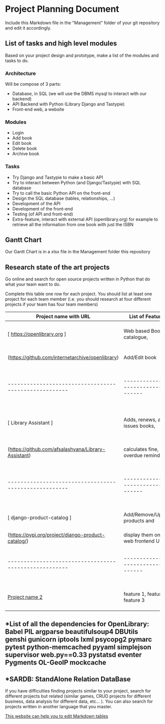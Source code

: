 # Project Planning Document

Include this Markdown file in the "Management" folder of your git repository and edit it accordingly.

## List of tasks and high level modules

Based on your project design and prototype, make a list of the modules and tasks to do.

### Architecture

Will be compose of 3 parts:
* Database, in SQL (we will use the DBMS mysql to interact with our backend)
* API Backend with Python (Library Django and Tastypie)
* Front-end web, a website


### Modules

* Login
* Add book
* Edit book
* Delete book
* Archive book

### Tasks

* Try Django and Tastypie to make a basic API
* Try to interact between Python (and Django/Tastypie) with SQL database
* Try to call the basic Python API on the front-end
* Design the SQL database (tables, relationships, ...)
* Development of the API
* Development of the front-end
* Testing (of API and front-end)
* Extra-feature, interact with external API (openlibrary.org) for example to retrieve all the information from one book with just the ISBN



## Gantt Chart

Our Gantt Chart is in a xlsx file in the Management folder this repository

## Research state of the art projects

Go online and search for open source projects written in Python that do what your team want to do.


Complete this table one row for each project. You should list at least one project for each team member (i.e. you should research at four different projects if your team has four team members)

| Project name with URL                               | List of Features                   | Technology                                   | Requirements                       | Researcher            |
|-----------------------------------------------------|------------------------------------|----------------------------------------------|------------------------------------|-----------------------|
| [ https://openlibrary.org ]                         | Web based Book catalogue,          | Python, On top of Infogami wiki system       | Web app (all OS),                  | Vincent PICOT gr9185  |
| (https://github.com/internetarchive/openlibrary)    | Add/Edit book                      | (uses web.py framework), PostgreSQL          | list of Python dependencies below* |                       |
|-----------------------------------------------------|------------------------------------|----------------------------------------------|------------------------------------|-----------------------|
| [ Library Assistant ]                               | Adds, renews, and issues books,    | JavaFX, JFoenix Library, Apache Derby        | Desktop Application (all OS),      | Hafsa Hussain gh7070  |
| (https://github.com/afsalashyana/Library-Assistant) | calculates fine, overdue reminders | (SARDB*), JavaMail API (email notifications) | JavaFX                             |                       |
|-----------------------------------------------------|------------------------------------|----------------------------------------------|------------------------------------|-----------------------|
| [ django-product-catalog ]                          | Add/Remove/Update products and     | Python and Django web framework              | Django, Pillow, django-extensions, | Haris Rovcanin fs7356 |
| (https://pypi.org/project/django-product-catalog/)  | display them on a web frontend UI  |                                              | django-mptt                        |                       |
|-----------------------------------------------------|------------------------------------|----------------------------------------------|------------------------------------|-----------------------|
| [Project name 2](http://URL)                        | feature 1, feature 2, feature 3    | modules, architectures, frameworks, etc...   | OS, modules, versions              | Access ID of student  |

*List of all the dependencies for OpenLibrary:
	Babel
	PIL
	argparse
	beautifulsoup4
	DBUtils
	genshi
	gunicorn
	iptools
	lxml
	psycopg2
	pymarc
	pytest
	python-memcached
	pyyaml
	simplejson
	supervisor
	web.py==0.33
	pystatsd
	eventer
	Pygments
	OL-GeoIP
	mockcache
-
*SARDB: StandAlone Relation DataBase
-
If you have difficulties finding projects similar to your project, search for different projects
but related (similar games, CRUD projects for different business, data analysis for different data, etc... ). You can also search for projects written in another language that you master.

[This website can help you to edit Markdown tables](https://www.tablesgenerator.com/markdown_tables#)

